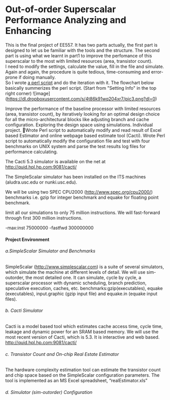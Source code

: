 # Out-of-order Superscalar Performance Analyzing and Enhancing
This is the final project of EE557. It has two parts actually, the first part is designed to let us be familiar with the tools and the structure. The second part is using what we learnt in part1 to improve the perfomance of this superscalar to the most with limited resources (area, transistor count).<br />
I need to modify the settings, calculate the value, fill in the file and simulate. Again and again, the procedure is quite tedious, time-consuming and error-prone if doing manually. <br />
So I wrote [a perl script](https://github.com/CWang24/Out-of-order-Superscalar-Performance-Analyzing-and-Enhancing/blob/master/cw557.pl) and do the iteration with it. The flowchart below basically summerizes the perl script. (Start from "Setting Info" in the top right corner)
![image] (https://dl.dropboxusercontent.com/s/4t86k91wq204xr7/pic3.png?dl=0)

Improve the performance of the baseline processor with limited resources (area, transistor count), by iteratively looking for an optimal design choice for all the micro-architectural blocks like adjusting branch and cache configuration. Exploring the design space using simulations. Individual project. 
Wrote Perl script to automatically modify and read result of Excel based Estimator and online webpage based estimate tool (Cacti).
Wrote Perl script to automatically modify the configuration file and test with four benchmarks on UNIX system and parse the test results log files for performance calculating.

The Cacti 5.3 simulator is available on the net at http://quid.hpl.hp.com:9081/cacti/

The SimpleScalar simulator has been installed on the ITS machines (aludra.usc.edu or nunki.usc.edu).

We will be using two SPEC CPU2000 (http://www.spec.org/cpu2000/) benchmarks i.e. gzip for integer
benchmark and equake for floating point benchmark. 

limit all our simulations to only 75 million instructions. We will fast-forward through first 300 million
instructions. 

-max:inst 75000000
-fastfwd 300000000
#### Project Environment
###### a.SimpleScalar Simulator and Benchmarks
SimpleScalar (http://www.simplescalar.com) is a suite of several simulators, which simulate the machine
at different levels of detail. We will use sim-outorder, the most detailed one. It can simulate, cycle by
cycle, a superscalar processor with dynamic scheduling, branch prediction, speculative execution, caches,
etc. 
benchmarks:gzip(executables), equake (executables), input.graphic (gzip input file) and equake.in (equake input files). 

###### b. Cacti Simulator
Cacti is a model based tool which estimates cache access time, cycle time, leakage and dynamic power
for an SRAM based memory. We will use the most recent version of Cacti, which is 5.3. It is interactive
and web based. 
http://quid.hpl.hp.com:9081/cacti/

###### c. Transistor Count and On-chip Real Estate Estimator
The hardware complexity estimation tool can estimate the transistor count and chip space based on the
SimpleScalar configuration parameters. The tool is implemented as an MS Excel spreadsheet,
“realEstimator.xls” 

###### d. Simulator (sim-outorder) Configuration









